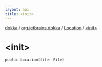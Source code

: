 ```yaml
---
layout: api
title: <init>
---
```

[dokka](../../index.html) / [org.jetbrains.dokka](../index.html) / [Location](index.html) / [&lt;init&gt;](_init_.html)


# &lt;init&gt;



```
public Location(file: File)
```

